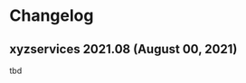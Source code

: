 Changelog
=========

xyzservices 2021.08 (August 00, 2021)
-------------------------------------

tbd

